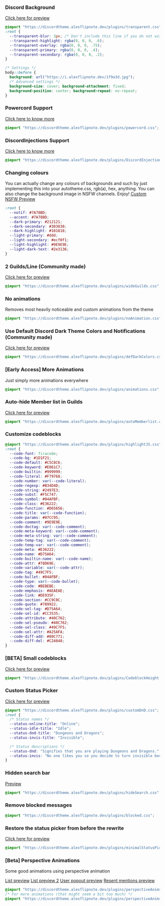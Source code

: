 ### Discord Background
[Click here for preview](https://i.alexflipnote.dev/9a565b.png)
```css
@import "https://discordtheme.alexflipnote.dev/plugins/transparent.css";
:root {
  --transparent-blur: 3px; /* Don't include this line if you do not wish to have blur background */
  --transparent-highlight: rgba(0, 0, 0, .6);
  --transparent-overlay: rgba(0, 0, 0, .75);
  --transparent-primary: rgba(0, 0, 0, .4);
  --transparent-secondary: rgba(0, 0, 0, .2);
}

/* Settings */
body::before {
  background: url("https://i.alexflipnote.dev/1f9a3d.jpg");
  /* Advanced settings */
  background-size: cover; background-attachment: fixed;
  background-position: center; background-repeat: no-repeat;
}
```

### Powercord Support
[Click here to know more](https://github.com/Aetheryx/powercord)
```css
@import "https://discordtheme.alexflipnote.dev/plugins/powercord.css";
```


### DiscordInjections Support
[Click here to know more](https://github.com/DiscordInjections/Plugins)
```css
@import "https://discordtheme.alexflipnote.dev/plugins/DiscordInjections.css";
```

### Changing colours
You can actually change any colours of backgrounds and such by just implementing
this into your autotheme.css, rgb(a), hex, anything.
You can also change the background image in NSFW channels. Enjoy!
[Custom NSFW Preview](https://light-theme-hurts.my-ey.es/4bbd82.png)
```css
:root {
  --notif: #7A78BD;
  --accent: #7A78BD;
  --dark-primary: #212121;
  --dark-secondary: #303030;
  --dark-highlight: #181818;
  --light-primary: #ddd;
  --light-secondary: #ecf0f1;
  --light-highlight: #9E9E9E;
  --light-dark-text: #2e3136;
}
```

### 2 Guilds/Line (Community made)
[Click here for preview](https://i.alexflipnote.dev/60b9cb.png)
```css
@import "https://discordtheme.alexflipnote.dev/plugins/wideGuilds.css";
```

### No animations
Removes most heavily noticeable and custom animations from the theme
```css
@import "https://discordtheme.alexflipnote.dev/plugins/noAnimation.css";
```

### Use Default Discord Dark Theme Colors and Notifications (Community made)
[Click here for preview](https://i.alexflipnote.dev/cf921f.png)
```css
@import "https://discordtheme.alexflipnote.dev/plugins/defDarkColors.css";
```

### [Early Access] More Animations
Just simply more animations everywhere
```css
@import "https://discordtheme.alexflipnote.dev/plugins/animations.css";
```

### Auto-hide Member list in Guilds
[Click here for preview](https://i.alexflipnote.dev/cc78b7.gif)
```css
@import "https://discordtheme.alexflipnote.dev/plugins/autoMemberlist.css";
```

### Customize codeblocks
```css
@import "https://discordtheme.alexflipnote.dev/plugins/highlightJS.css";
:root {
  --code-font: firacode;
  --code-bg: #1D1F21;
  --code-default: #C5C8C6;
  --code-keyword: #E061C7;
  --code-builtin: #999999;
  --code-literal: #F79768;
  --code-number: var(--code-literal);
  --code-regexp: #B34D4D;
  --code-string: #2497E3;
  --code-subst: #F5C747;
  --code-symbol: #04AFBF;
  --code-class: #E36222;
  --code-function: #D65656;
  --code-title: var(--code-function);
  --code-params: #07CC95;
  --code-comment: #9E9E9E;
  --code-doctag: var(--code-comment);
  --code-meta-keyword: var(--code-comment);
  --code-meta-string: var(--code-comment);
  --code-temp-tag: var(--code-comment);
  --code-temp-var: var(--code-comment);
  --code-meta: #E36222;
  --code-name: #D75A64;
  --code-builtin-name: var(--code-name);
  --code-attr: #78D69E;
  --code-variable: var(--code-attr);
  --code-tag: #49C7F5;
  --code-bullet: #04AFBF;
  --code-type: var(--code-bullet);
  --code-code: #BEBEBE;
  --code-emphasis: #AEAEAE;
  --code-link: #DE935F;
  --code-section: #CC9C0C;
  --code-quote: #789922;
  --code-sel-tag: #D75A64;
  --code-sel-id: #CC3535;
  --code-attribute: #40C762;
  --code-sel-pseudo: #40C762;
  --code-sel-class: #49C7F5;
  --code-sel-attr: #A25AFA;
  --code-diff-add: #80C771;
  --code-diff-del: #C24848;
}
```

### [BETA] Small codeblocks
[Click here for preview](https://cdn.discordapp.com/attachments/298834205180166145/299626124017664000/preview.gif)
```css
@import "https://discordtheme.alexflipnote.dev/plugins/CodeblockHeight.css";
```

### Custom Status Picker
[Click here for preview](https://light-theme-hurts.my-ey.es/0245f1.png)
```css
@import "https://discordtheme.alexflipnote.dev/plugins/customDnD.css";
:root {
  /* Status names */
  --status-online-title: "Online";
  --status-idle-title: "Idle";
  --status-dnd-title: "Dungeons and Dragons";
  --status-invis-title: "Invisible";

  /* Status descriptions */
  --status-dnd: "Signifies that you are playing Dungeons and Dragons.";
  --status-invis: "No one likes you so you decide to turn invisible because people don't notice you anyway.";
}
```

### Hidden search bar
[Preview](https://i.alexflipnote.dev/ec15b8.gif)
```css
@import "https://discordtheme.alexflipnote.dev/plugins/hideSearch.css";
```

### Remove blocked messages
```css
@import "https://discordtheme.alexflipnote.dev/plugins/blocked.css";
```

### Restore the status picker from before the rewrite
[Click here for preview](http://i.imgur.com/PjKdIla.gif)
```css
@import "https://discordtheme.alexflipnote.dev/plugins/minimalStatusPicker.css";
```

### [Beta] Perspective Animations
Some good animations using perspective animation

[List preview](https://i.imgur.com/6PZDqX3.gifv)
[List preview 2](https://i.imgur.com/6jxdKDk.gifv)
[User popout preview](https://i.imgur.com/zabeW8m.gifv)
[Resent mentions preview](https://i.imgur.com/6unKdAv.gifv)
```css
@import "https://discordtheme.alexflipnote.dev/plugins/perspectiveAnims.css";
/* For more animations (that might seem a bit too much) */
@import "https://discordtheme.alexflipnote.dev/plugins/perspectiveAnimsPlus.css";
```
